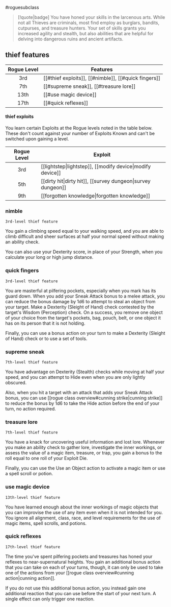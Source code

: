 #roguesubclass

> [!quote|badge] 
> You have honed your skills in the larcenous arts. While not all Thieves are criminals, most find employ as burglars, bandits, cutpurses, and treasure hunters. Your set of skills grants you increased agility and stealth, but also abilities that are helpful for delving into dangerous ruins and ancient artifacts.
## thief features
| **Rogue Level** | **Features**                                         |
| :-------------: | ---------------------------------------------------- |
|       3rd       | [[#thief exploits]], [[#nimble]], [[#quick fingers]] |
|       7th       | [[#supreme sneak]], [[#treasure lore]]               |
|      13th       | [[#use magic device]]                                |
|      17th       | [[#quick reflexes]]                                  |
#### thief exploits
You learn certain Exploits at the Rogue levels noted in the table below. These don't count against your number of Exploits Known and can't be switched upon gaining a level.

| **Rogue Level** | **Exploit**                                                                                    |
| :-------------: | ---------------------------------------------------------------------------------------------- |
|       3rd       | [[lightstep\|lightstep]], [[modify device\|modify device]]   |
|       5th       | [[dirty hit\|dirty hit]], [[survey dungeon\|survey dungeon]] |
|       9th       | [[forgotten knowledge\|forgotten knowledge]]                                  |

### nimble
`3rd-level thief feature`

You gain a climbing speed equal to your walking speed, and you are able to climb difficult and sheer surfaces at half your normal speed without making an ability check.

You can also use your Dexterity score, in place of your Strength, when you calculate your long or high jump distance.
### quick fingers
`3rd-level thief feature`

You are masterful at pilfering pockets, especially when you mark has its guard down. When you add your Sneak Attack bonus to a melee attack, you can reduce the bonus damage by 1d6 to attempt to steal an object from your target. Make a Dexterity (Sleight of Hand) check contested by the target's Wisdom (Perception) check. On a success, you remove one object of your choice from the target's pockets, bag, pouch, belt, or one object it has on its person that it is not holding.

Finally, you can use a bonus action on your turn to make a Dexterity (Sleight of Hand) check or to use a set of tools.
### supreme sneak
`7th-level thief feature`

You have advantage on Dexterity (Stealth) checks while moving at half your speed, and you can attempt to Hide even when you are only lightly obscured.

Also, when you hit a target with an attack that adds your Sneak Attack bonus, you can use [[rogue class overview#cunning strike|cunning strike]] to reduce the bonus by 1d6 to take the Hide action before the end of your turn, no action required.
### treasure lore
`7th-level thief feature`

You have a knack for uncovering useful information and lost lore. Whenever you make an ability check to gather lore, investigate the inner workings, or assess the value of a magic item, treasure, or trap, you gain a bonus to the roll equal to one roll of your Exploit Die.

Finally, you can use the Use an Object action to activate a magic item or use a spell scroll or potion.
### use magic device
`13th-level thief feature`

You have learned enough about the inner workings of magic objects that you can improvise the use of any item even when it is not intended for you. You ignore all alignment, class, race, and level requirements for the use of magic items, spell scrolls, and potions.
### quick reflexes
`17th-level thief feature`

The time you've spent pilfering pockets and treasures has honed your reflexes to near-supernatural heights. You gain an additional bonus action that you can take on each of your turns, though, it can only be used to take one of the actions from your [[rogue class overview#cunning action|cunning action]].

If you do not use this additional bonus action, you instead gain one additional reaction that you can use before the start of your next turn. A single effect can only trigger one reaction.
